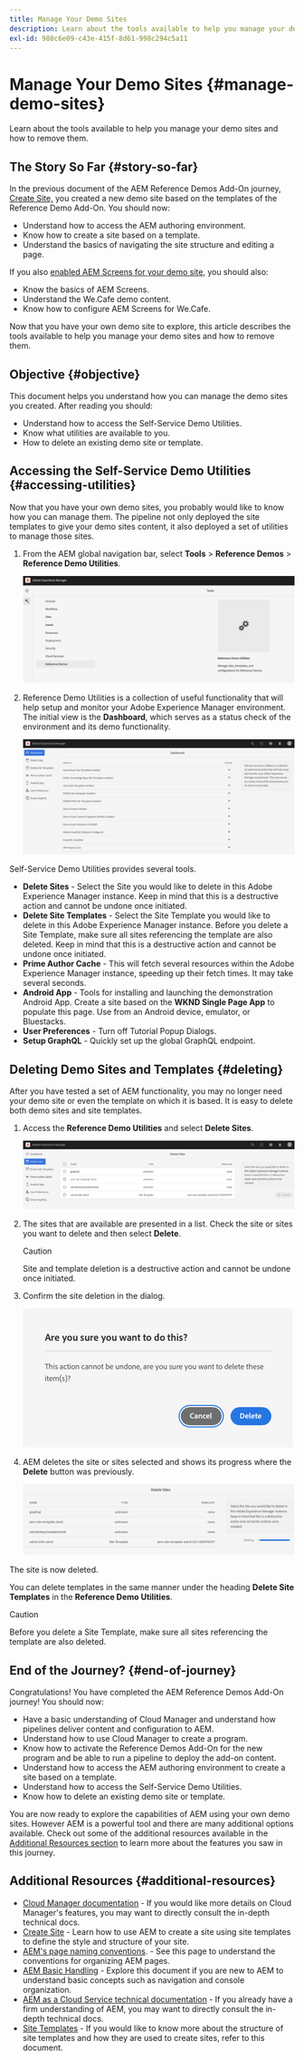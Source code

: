 ```yaml
---
title: Manage Your Demo Sites
description: Learn about the tools available to help you manage your demo sites and how to remove them.
exl-id: 988c6e09-c43e-415f-8d61-998c294c5a11
---
```

# Manage Your Demo Sites {#manage-demo-sites}

Learn about the tools available to help you manage your demo sites and how to remove them.

## The Story So Far {#story-so-far}

In the previous document of the AEM Reference Demos Add-On journey, [Create Site,](create-site.md) you created a new demo site based on the templates of the Reference Demo Add-On. You should now:

* Understand how to access the AEM authoring environment.
* Know how to create a site based on a template.
* Understand the basics of navigating the site structure and editing a page.

If you also [enabled AEM Screens for your demo site,](screens.md) you should also:

* Know the basics of AEM Screens.
* Understand the We.Cafe demo content.
* Know how to configure AEM Screens for We.Cafe.

Now that you have your own demo site to explore, this article describes the tools available to help you manage your demo sites and how to remove them.

## Objective {#objective}

This document helps you understand how you can manage the demo sites you created. After reading you should:

* Understand how to access the Self-Service Demo Utilities.
* Know what utilities are available to you.
* How to delete an existing demo site or template.

## Accessing the Self-Service Demo Utilities {#accessing-utilities}

Now that you have your own demo sites, you probably would like to know how you can manage them. The pipeline not only deployed the site templates to give your demo sites content, it also deployed a set of utilities to manage those sites.

1. From the AEM global navigation bar, select **Tools** &gt; **Reference Demos** &gt; **Reference Demo Utilities**.

   ![Self-Service Demo Utilities](assets/demo-utilities.png)

1. Reference Demo Utilities is a collection of useful functionality that will help setup and monitor your Adobe Experience Manager environment. The initial view is the **Dashboard**, which serves as a status check of the environment and its demo functionality.

   ![Dashboard](assets/dashboard.png)

Self-Service Demo Utilities provides several tools.

* **Delete Sites** - Select the Site you would like to delete in this Adobe Experience Manager instance. Keep in mind that this is a destructive action and cannot be undone once initiated.
* **Delete Site Templates** - Select the Site Template you would like to delete in this Adobe Experience Manager instance. Before you delete a Site Template, make sure all sites referencing the template are also deleted. Keep in mind that this is a destructive action and cannot be undone once initiated.
* **Prime Author Cache** - This will fetch several resources within the Adobe Experience Manager instance, speeding up their fetch times. It may take several seconds.
* **Android App** - Tools for installing and launching the demonstration Android App. Create a site based on the **WKND Single Page App** to populate this page. Use from an Android device, emulator, or Bluestacks.
* **User Preferences** - Turn off Tutorial Popup Dialogs.
* **Setup GraphQL** - Quickly set up the global GraphQL endpoint.

## Deleting Demo Sites and Templates {#deleting}

After you have tested a set of AEM functionality, you may no longer need your demo site or even the template on which it is based. It is easy to delete both demo sites and site templates.

1. Access the **Reference Demo Utilities** and select **Delete Sites**.

   ![Delete sites](assets/delete-sites.png)

1. The sites that are available are presented in a list. Check the site or sites you want to delete and then select **Delete**.

   >[!CAUTION]
   >
   >Site and template deletion is a destructive action and cannot be undone once initiated.

1. Confirm the site deletion in the dialog.

   ![Confirm site deletion](assets/confirm-site-delete.png)

1. AEM deletes the site or sites selected and shows its progress where the **Delete** button was previously.

   ![Delete progress](assets/delete-progress.png)

The site is now deleted.

You can delete templates in the same manner under the heading **Delete Site Templates** in the **Reference Demo Utilities**.

>[!CAUTION]
>
>Before you delete a Site Template, make sure all sites referencing the template are also deleted.

## End of the Journey? {#end-of-journey}

Congratulations! You have completed the AEM Reference Demos Add-On journey! You should now:

* Have a basic understanding of Cloud Manager and understand how pipelines deliver content and configuration to AEM.
* Understand how to use Cloud Manager to create a program.
* Know how to activate the Reference Demos Add-On for the new program and be able to run a pipeline to deploy the add-on content.
* Understand how to access the AEM authoring environment to create a site based on a template.
* Understand how to access the Self-Service Demo Utilities.
* Know how to delete an existing demo site or template.

You are now ready to explore the capabilities of AEM using your own demo sites. However AEM is a powerful tool and there are many additional options available. Check out some of the additional resources available in the [Additional Resources section](#additional-resources) to learn more about the features you saw in this journey.

## Additional Resources {#additional-resources}

* [Cloud Manager documentation](https://experienceleague.adobe.com/docs/experience-manager-cloud-service/onboarding/onboarding-concepts/cloud-manager-introduction.html) - If you would like more details on Cloud Manager's features, you may want to directly consult the in-depth technical docs.
* [Create Site](/help/sites-cloud/administering/site-creation/create-site.md) - Learn how to use AEM to create a site using site templates to define the style and structure of your site.
* [AEM's page naming conventions](/help/sites-cloud/authoring/fundamentals/organizing-pages.md#page-name-restrictions-and-best-practices). - See this page to understand the conventions for organizing AEM pages.
* [AEM Basic Handling](/help/sites-cloud/authoring/getting-started/basic-handling.md) - Explore this document if you are new to AEM to understand basic concepts such as navigation and console organization.
* [AEM as a Cloud Service technical documentation](https://experienceleague.adobe.com/docs/experience-manager-cloud-service.html) - If you already have a firm understanding of AEM, you may want to directly consult the in-depth technical docs.
* [Site Templates](/help/sites-cloud/administering/site-creation/site-templates.md) - If you would like to know more about the structure of site templates and how they are used to create sites, refer to this document.
